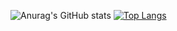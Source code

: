 ![Anurag's GitHub stats](https://github-readme-stats.vercel.app/api?username=jbrunomf&show_icons=true&theme=dark&hide_title=true)
[![Top Langs](https://github-readme-stats.vercel.app/api/top-langs/?username=jbrunomf&theme=dark)](https://github.com/jbrunomf/jbrunomf)



